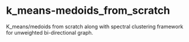 # k_means-medoids_from_scratch
K_means/medoids from scratch along with spectral clustering framework for unweighted bi-directional graph. 
